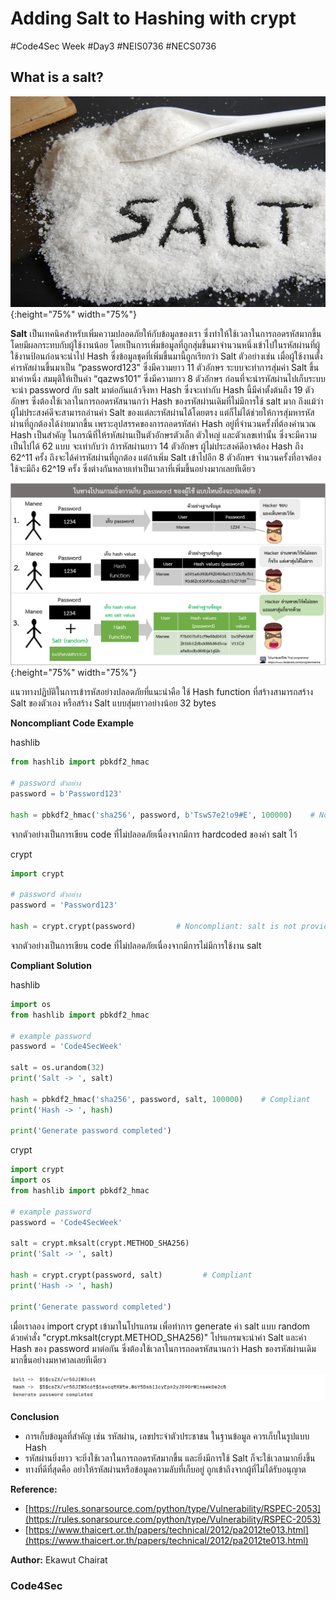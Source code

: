 #  Adding Salt to Hashing with crypt

#Code4Sec Week #Day3 #NEIS0736 #NECS0736

## What is a salt?

![](img/salt_4.png){:height="75%" width="75%"}


**Salt** เป็นเทคนิคสำหรับเพิ่มความปลอดภัยให้กับข้อมูลของเรา ซึ่งทำให้ใช้เวลาในการถอดรหัสมากขึ้น โดยมีผลกระทบกับผู้ใช้งานน้อย โดยเป็นการเพิ่มข้อมูลที่ถูกสุ่มขึ้นมาจำนวนหนึ่งเข้าไปในรหัสผ่านที่ผู้ใช้งานป้อนก่อนจะนำไป Hash ซึ่งข้อมูลชุดที่เพิ่มขึ้นมานี้ถูกเรียกว่า Salt ตัวอย่างเช่น เมื่อผู้ใช้งานตั้งค่ารหัสผ่านขึ้นมาเป็น “password123” ซึ่งมีความยาว 11 ตัวอักษร ระบบจะทำการสุ่มค่า Salt ขึ้นมาค่าหนึ่ง สมมุติให้เป็นค่า “qazws101” ซึ่งมีความยาว 8 ตัวอักษร ก่อนที่จะนำรหัสผ่านไปเก็บระบบจะนำ password กับ salt มาต่อกันแล้วจึงหา Hash ซึ่งจะเท่ากับ Hash นี้มีค่าตั้งต้นถึง 19 ตัวอักษร ซึ่งต้องใช้เวลาในการถอดรหัสนานกว่า Hash ของรหัสผ่านเดิมที่ไม่มีการใช้ salt มาก ถึงแม้ว่าผู้ไม่ประสงค์ดีจะสามารถอ่านค่า Salt ของแต่ละรหัสผ่านได้โดยตรง แต่ก็ไม่ได้ช่วยให้การสุ่มหารหัสผ่านที่ถูกต้องได้ง่ายมากขึ้น เพราะอุปสรรคของการถอดรหัสค่า Hash อยู่ที่จำนวนครั้งที่ต้องคำนวณ Hash เป็นสำคัญ ในกรณีที่ให้รหัสผ่านเป็นตัวอักษรตัวเล็ก ตัวใหญ่ และตัวเลขเท่านั้น ซึ่งจะมีความเป็นไปได้ 62 แบบ จะเท่ากับว่า ถ้ารหัสผ่านยาว 14 ตัวอักษร ผู้ไม่ประสงค์ดีอาจต้อง Hash ถึง 62^11 ครั้ง ถึงจะได้ค่ารหัสผ่านที่ถูกต้อง แต่ถ้าเพิ่ม Salt เข้าไปอีก 8 ตัวอักษร จำนวนครั้งที่อาจต้องใช้จะมีถึง 62^19 ครั้ง ซึ่งต่างกันหลายเท่าเป็นเวลาที่เพิ่มขึ้นอย่างมากเลยทีเดียว

![](img/salt_1.png){:height="75%" width="75%"}

แนวทางปฏิบัติในการเข้ารหัสอย่างปลอดภัยที่แนะนำคือ ใช้ Hash function ที่สร้างสามารถสร้าง Salt ของตัวเอง หรือสร้าง Salt แบบสุ่มยาวอย่างน้อย 32 bytes

**Noncompliant Code Example**

hashlib

``` python
from hashlib import pbkdf2_hmac

# password ตัวอย่าง
password = b'Password123'

hash = pbkdf2_hmac('sha256', password, b'TswS7e2!o9#E', 100000)    # Noncompliant: salt is hardcoded
```
จากตัวอย่างเป็นการเขียน code ที่ไม่ปลอดภัยเนื่องจากมีการ hardcoded ของค่า salt ไว้

crypt
``` python
import crypt

# password ตัวอย่าง
password = 'Password123'

hash = crypt.crypt(password)         # Noncompliant: salt is not provided
```
จากตัวอย่างเป็นการเขียน code ที่ไม่ปลอดภัยเนื่องจากมีการไม่มีการใช้งาน salt

**Compliant Solution**

hashlib

``` python
import os
from hashlib import pbkdf2_hmac

# example password
password = 'Code4SecWeek'

salt = os.urandom(32)
print('Salt -> ', salt)

hash = pbkdf2_hmac('sha256', password, salt, 100000)    # Compliant
print('Hash -> ', hash)

print('Generate password completed')
```

crypt
``` python
import crypt
import os
from hashlib import pbkdf2_hmac

# example password
password = 'Code4SecWeek'

salt = crypt.mksalt(crypt.METHOD_SHA256)
print('Salt -> ', salt)

hash = crypt.crypt(password, salt)         # Compliant
print('Hash -> ', hash)

print('Generate password completed')
```

เมื่อเราลอง import crypt เข้ามาในโปรแกรม เพื่อทำการ generate ค่า salt แบบ random ด้วยคำสั่ง "crypt.mksalt(crypt.METHOD_SHA256)" โปรแกรมจะนำค่า Salt และค่า Hash ของ password มาต่อกัน ซึ่งต้องใช้เวลาในการถอดรหัสนานกว่า Hash ของรหัสผ่านเดิมมากขึ้นอย่างมหาศาลเลยทีเดียว

![](img/salt_3.png)

**Conclusion**
* การเก็บข้อมูลที่สำคัญ เช่น รหัสผ่าน, เลขประจำตัวประชาชน ในฐานข้อมูล ควรเก็บในรูปแบบ Hash
* รหัสผ่านยิ่งยาว จะยิ่งใช้เวลาในการถอดรหัสมากขึ้น และยิ่งมีการใช้ Salt ก็จะใช้เวลามากยิ่งขึ้น
* ทางที่ดีที่สุดคือ อย่าให้รหัสผ่านหรือข้อมูลความลับที่เก็บอยู่ ถูกเข้าถึงจากผู้ที่ไม่ได้รับอนุญาต

**Reference:**
* [https://rules.sonarsource.com/python/type/Vulnerability/RSPEC-2053](https://rules.sonarsource.com/python/type/Vulnerability/RSPEC-2053)
* [https://www.thaicert.or.th/papers/technical/2012/pa2012te013.html](https://www.thaicert.or.th/papers/technical/2012/pa2012te013.html)

**Author:** Ekawut Chairat

### Code4Sec